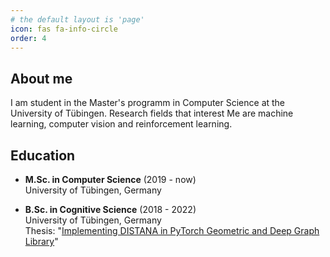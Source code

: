 ```yaml
---
# the default layout is 'page'
icon: fas fa-info-circle
order: 4
---
```



## About me

I am student in the Master's programm in Computer Science at the University of Tübingen. Research fields that interest Me are machine learning, computer vision and reinforcement learning.  




## Education

- **M.Sc. in Computer Science** (2019 - now)  
  University of Tübingen, Germany  

- **B.Sc. in Cognitive Science** (2018 - 2022)  
  University of Tübingen, Germany  
  Thesis: "[Implementing DISTANA in PyTorch Geometric and Deep Graph Library](https://github.com/magicmagnus/BSC-Kaut)"
